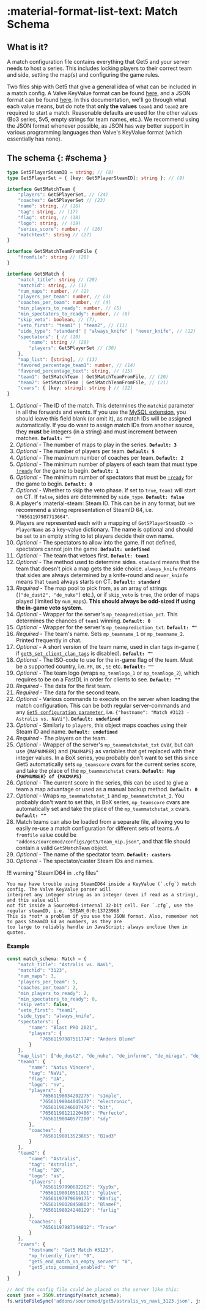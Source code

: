 # :material-format-list-text: Match Schema

## What is it?

A match configuration file contains everything that Get5 and your server needs to host a series. This includes locking
players to their correct team and side, setting the map(s) and configuring the game rules.

Two files ship with Get5 that give a general idea of what can be included in a match config. A Valve KeyValue
format can be found [here](https://github.com/splewis/get5/blob/master/configs/get5/example_match.cfg), and a JSON
format can be found [here](https://github.com/splewis/get5/blob/master/configs/get5/example_match.json). In this
documentation, we'll go through what each value means, but do note that **only the values** `team1` and `team2` are
required to start a match. Reasonable defaults are used for the other values (Bo3 series,
5v5, empty strings for team names, etc.). We recommend using the JSON format whenever possible, as JSON has way
better support in various programming languages than Valve's KeyValue format (which essentially has none).

## The schema {: #schema }

```typescript title="TypeScript interface definition of a match configuration"
type Get5PlayerSteamID = string; // (8)
type Get5PlayerSet = { [key: Get5PlayerSteamID]: string }; // (9)

interface Get5MatchTeam {
    "players": Get5PlayerSet, // (24)
    "coaches": Get5PlayerSet // (23)
    "name": string, // (16)
    "tag": string, // (17)
    "flag": string, // (18)
    "logo": string, // (19)
    "series_score": number, // (26)
    "matchtext": string // (27)
}

interface Get5MatchTeamFromFile {
    "fromfile": string // (28)
}

interface Get5Match {
    "match_title": string // (28)
    "matchid": string, // (1)
    "num_maps": number, // (2)
    "players_per_team": number, // (3)
    "coaches_per_team": number, // (4)
    "min_players_to_ready": number, // (5)
    "min_spectators_to_ready": number, // (6)
    "skip_veto": boolean, // (7),
    "veto_first": "team1" | "team2", // (11)
    "side_type": "standard" | "always_knife" | "never_knife", // (12)
    "spectators": { // (10)
        "name": string // (29)
        "players": Get5PlayerSet // (30)
    },
    "map_list": [string], // (13)
    "favored_percentage_team1": number, // (14)
    "favored_percentage_text": string, // (15)
    "team1": Get5MatchTeam | Get5MatchTeamFromFile, // (20)
    "team2": Get5MatchTeam | Get5MatchTeamFromFile, // (21)
    "cvars": { [key: string]: string } // (22)
}
```

1. _Optional_ - The ID of the match. This determines the `matchid` parameter in all the forwards and events. If you use
the [MySQL extension](../stats_system/#mysql), you should leave this field blank (or omit it), as match IDs will be
assigned automatically. If you do want to assign match IDs from another source, they **must** be integers (in a string)
and must increment between matches. **`Default: ""`**
2. _Optional_ - The number of maps to play in the series. **`Default: 3`**
3. _Optional_ - The number of players per team. **`Default: 5`**
4. _Optional_ - The maximum number of coaches per team. **`Default: 2`**
5. _Optional_ - The minimum number of players of each team that must type [`!ready`](../commands/#ready) for the game to
   begin. **`Default: 1`**
6. _Optional_ - The minimum number of spectators that must be [`!ready`](../commands/#ready) for the game to begin.
   **`Default: 0`**
7. _Optional_ - Whether to skip the veto phase. If set to `true`, `team1` will start on CT. If `false`, sides are
   determined by `side_type`. **`Default: false`**
8. A player's :material-steam: Steam ID. This can be in any format, but we recommend a string representation of SteamID
   64, i.e. `"76561197987713664"`.
9. Players are represented each with a mapping of `Get5PlayerSteamID -> PlayerName` as a key-value dictionary. The name
   is optional and should be set to an empty string to let players decide their own name.
10. _Optional_ - The spectators to allow into the game. If not defined, spectators cannot join the
    game. **`Default: undefined`**
11. _Optional_ - The team that vetoes first. **`Default: team1`**
12. _Optional_ - The method used to determine sides. `standard` means that the team that doesn't pick a map gets the
    side choice. `always_knife` means that sides are always determined by a knife-round and `never_kninfe` means that
    `team1` always starts on CT. **`Default: standard`**
13. _Required_ - The map pool to pick from, as an array of strings (`["de_dust2", "de_nuke"]` etc.), or if `skip_veto`
    is `true`, the order of maps played (limited by `num_maps`). **This should always be odd-sized if using the in-game
    veto system.**
14. _Optional_ - Wrapper for the server's `mp_teamprediction_pct`. This determines the chances of `team1`
    winning. **`Default: 0`**
15. _Optional_ - Wrapper for the server's `mp_teamprediction_txt`. **`Default: ""`**
16. _Required_ - The team's name. Sets `mp_teamname_1` or `mp_teamname_2`. Printed frequently in chat.
17. _Optional_ - A short version of the team name, used in clan tags in-game (
    if [`get5_set_client_clan_tags`](../configuration#get5_set_client_clan_tags) is disabled). **`Default: ""`**
18. _Optional_ - The ISO-code to use for the in-game flag of the team. Must be a supported country, i.e. `FR`, `UK`
    , `SE` etc. **`Default: ""`**
19. _Optional_ - The team logo (wraps `mp_teamlogo_1` or `mp_teamlogo_2`), which requires to be on a FastDL in order for
    clients to see. **`Default: ""`**
20. _Required_ - The data for the first team.
21. _Required_ - The data for the second team.
22. _Optional_ - Various commands to execute on the server when loading the match configuration. This can be both
    regular server-commands and any [`Get5 configuration parameter`](configuration.md),
    i.e. `{"hostname": "Match #3123 - Astralis vs. NaVi"}`. **`Default: undefined`**
23. _Optional_ - Similarly to `players`, this object maps coaches using their Steam ID and
    name. **`Default: undefined`**
24. _Required_ - The players on the team.
25. _Optional_ - Wrapper of the server's `mp_teammatchstat_txt` cvar, but can use `{MAPNUMBER}` and `{MAXMAPS}` as
    variables that get replaced with their integer values. In a BoX series, you probably don't want to set this since
    Get5 automatically sets `mp_teamscore` cvars for the current series score, and take the place of
    the `mp_teammatchstat` cvars. **`Default: Map {MAPNUMBER} of {MAXMAPS}`**
26. _Optional_ - The current score in the series, this can be used to give a team a map advantage or used as a manual
    backup method. **`Default: 0`**
27. _Optional_ - Wraps `mp_teammatchstat_1` and `mp_teammatchstat_2`. You probably don't want to set this, in BoX
    series, `mp_teamscore` cvars are automatically set and take the place of the `mp_teammatchstat_x`
    cvars. **`Default: ""`**
28. Match teams can also be loaded from a separate file, allowing you to easily re-use a match configuration for
    different sets of teams.
    A `fromfile` value could be `"addons/sourcemod/configs/get5/team_nip.json"`, and that file should contain a valid
    `Get5MatchTeam` object.
29. _Optional_ - The name of the spectator team. **`Default: casters`**
30. _Optional_ - The spectator/caster Steam IDs and names.

!!! warning "SteamID64 in `.cfg` files"

    You may have trouble using SteamID64 inside a KeyValue (`.cfg`) match config. The Valve KeyValue parser will
    interpret any integer string as an integer (even if read as a string), and this value will
    not fit inside a SourceMod-internal 32-bit cell. For `.cfg`, use the regular steamID, i.e. `STEAM_0:0:13723968`.
    This is *not* a problem if you use the JSON format. Also, remember not to pass SteamID 64 as numbers, as they are
    too large to reliably handle in JavaScript; always enclose them in quotes.

#### Example

```typescript title="JSON example with Node.js"
const match_schema: Match = {
    "match_title": "Astralis vs. NaVi",
    "matchid": "3123",
    "num_maps": 3,
    "players_per_team": 5,
    "coaches_per_team": 2,
    "min_players_to_ready": 2,
    "min_spectators_to_ready": 0,
    "skip_veto": false,
    "veto_first": "team1",
    "side_type": "always_knife",
    "spectators": {
        "name": "Blast PRO 2021",
        "players": {
            "76561197987511774": "Anders Blume"
        }
    },
    "map_list": ["de_dust2", "de_nuke", "de_inferno", "de_mirage", "de_vertigo", "de_ancient", "de_overpass"],
    "team1": {
        "name": "Natus Vincere",
        "tag": "NaVi",
        "flag": "UA",
        "logo": "nv",
        "players": {
            "76561198034202275": "s1mple",
            "76561198044045107": "electronic",
            "76561198246607476": "b1t",
            "76561198121220486": "Perfecto",
            "76561198040577200": "sdy"
        },
        "coaches": {
            "76561198013523865": "B1ad3"
        }
    },
    "team2": {
        "name": "Astralis",
        "tag": "Astralis",
        "flag": "DK",
        "logo": "as",
        "players": {
            "76561197990682262": "Xyp9x",
            "76561198010511021": "gla1ve",
            "76561197979669175": "K0nfig",
            "76561198028458803": "BlameF",
            "76561198024248129": "farlig"
        },
        "coaches": {
            "76561197987144812": "Trace"
        }
    },
    "cvars": {
        "hostname": "Get5 Match #3123",
        "mp_friendly_fire": "0",
        "get5_end_match_on_empty_server": "0",
        "get5_stop_command_enabled": "0"
    }
}

// And the config file could be placed on the server like this:
const json = JSON.stringify(match_schema);
fs.writeFileSync('addons/sourcemod/get5/astralis_vs_navi_3123.json', json);
```
